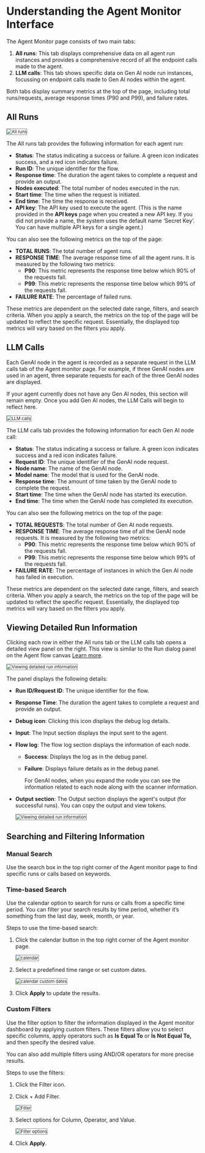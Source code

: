 # Understanding the Agent Monitor Interface

The Agent Monitor page consists of two main tabs:

1. **All runs**: This tab displays comprehensive data on all agent run instances and provides a comprehensive record of all the endpoint calls made to the agent. 
2. **LLM calls**: This tab shows specific data on Gen AI node run instances, focussing on endpoint calls made to Gen AI nodes within the agent.

Both tabs display summary metrics at the top of the page, including total runs/requests, average response times (P90 and P99), and failure rates.

## All Runs

<img src="../images/agent_monitor_allruns.png" alt="All runs" title="All runs tab" style="border: 1px solid gray; zoom:80%;">

The All runs tab provides the following information for each agent run:

* **Status**: The status indicating a success or failure. A green icon indicates success, and a red icon indicates failure.
* **Run ID**: The unique identifier for the flow.
* **Response time**: The duration the agent takes to complete a request and provide an output.
* **Nodes executed**: The total number of nodes executed in the run.
* **Start time**: The time when the request is initiated. 
* **End time**: The time the response is received.
* **API key**: The API key used to execute the agent. (This is the name provided in the **API keys** page when you created a new API key. If you did not provide a name, the system uses the default name ‘Secret Key’. You can have multiple API keys for a single agent.)

You can also see the following metrics on the top of the page: 

* **TOTAL RUNS**: The total number of agent runs. 
* **RESPONSE TIME**: The average response time of all the agent runs. It is measured by the following two metrics:
    * **P90**: This metric represents the response time below which 90% of the requests fall.
    * **P99**: This metric represents the response time below which 99% of the requests fall.
* **FAILURE RATE**: The percentage of failed runs.

These metrics are dependent on the selected date range, filters, and search criteria. When you apply a search, the metrics on the top of the page will be updated to reflect the specific request. Essentially, the displayed top metrics will vary based on the filters you apply. 

## 	LLM Calls

Each GenAI node in the agent is recorded as a separate request in the LLM calls tab of the Agent monitor page. For example, if three GenAI nodes are used in an agent, three separate requests for each of the three GenAI nodes are displayed.

If your agent currently does not have any Gen AI nodes, this section will remain empty. Once you add Gen AI nodes, the LLM Calls will begin to reflect here.

<img src="../images/agent_monitor_llm_calls.png" alt="LLM calls" title="LLM calls tab" style="border: 1px solid gray; zoom:80%;">

The LLM calls tab provides the following information for each Gen AI node call:

* **Status**: The status indicating a success or failure. A green icon indicates success and a red icon indicates failure.
* **Request ID**: The unique identifier of the GenAI node request.
* **Node name**: The name of the GenAI node.
* **Model name**: The model that is used for the GenAI node.
* **Response time**: The amount of time taken by the GenAI node to complete the request.
* **Start time**: The time when the GenAI node has started its execution.
* **End time**: The time when the GenAI node has completed its execution.

You can also see the following metrics on the top of the page:

* **TOTAL REQUESTS**: The total number of Gen AI node requests.
* **RESPONSE TIME**: The average response time of all the GenAI node requests. It is measured by the following two metrics:
    * **P90**: This metric represents the response time below which 90% of the requests fall.
    * **P99**: This metric represents the response time below which 99% of the requests fall.
* **FAILURE RATE**: The percentage of instances in which the Gen AI node has failed in execution.

These metrics are dependent on the selected date range, filters, and search criteria. When you apply a search, the metrics on the top of the page will be updated to reflect the specific request. Essentially, the displayed top metrics will vary based on the filters you apply.

## 	Viewing Detailed Run Information

Clicking each row in either the All runs tab or the LLM calls tab opens a detailed view panel on the right. This view is similar to the Run dialog panel on the Agent flow canvas [Learn more](https://docs.kore.ai/gale/agents/agents-flows/perform-other-actions-on-the-flow-builder/run-the-flow/).

<img src="../images/agent_monitor_viewing_run_information.png" alt="Viewing detailed run information" title="Viewing detailed run information" style="border: 1px solid gray; zoom:80%;">

The panel displays the following details:

*  **Run ID/Request ID**: The unique identifier for the flow.
* **Response Time**: The duration the agent takes to complete a request and provide an output.
*  **Debug icon**: Clicking this icon displays the debug log details.
*  **Input**: The Input section displays the input sent to the agent.
*  **Flow log**: The flow log section displays the information of each node.
    * **Success**: Displays the log as in the debug panel.
    * **Failure**: Displays failure details as in the debug panel.

        For GenAI nodes, when you expand the node you can see the information related to each node along with the scanner information.

*  **Output section**: The Output section displays the agent's output (for successful runs). You can copy the output and view tokens.

    <img src="../images/agent_monitor_viewing_run_information_detailed.png" alt="Viewing detailed run information" title="Viewing detailed run information" style="border: 1px solid gray; zoom:80%;">


## Searching and Filtering Information


### Manual Search

Use the search box in the top right corner of the Agent monitor page to find specific runs or calls based on keywords.

### Time-based Search

Use the calendar option to search for runs or calls from a specific time period. You can  filter your search results by time period, whether it’s something from the last day, week, month, or year. 

Steps to use the time-based search:

1. Click the calendar button in the top right corner of the Agent monitor page.

    <img src="../images/agent_monitor_calendar_selection.png" alt="calendar" title="Calendar" style="border: 1px solid gray; zoom:80%;">

2. Select a predefined time range or set custom dates.

    <img src="../images/agent_monitor_calendar.png" alt="calendar custom dates" title="Calendar custom dates" style="border: 1px solid gray; zoom:80%;">

3. Click **Apply** to update the results.


### Custom Filters

Use the filter option to filter the information displayed in the Agent monitor dashboard by applying custom filters. These filters allow you to select specific columns, apply operators such as **Is** **Equal To** or **Is Not Equal To,** and then specify the desired value.

You can also add multiple filters using AND/OR operators for more precise results.

Steps to use the filters:

1. Click the Filter icon.
2. Click + Add Filter.

    <img src="../images/agent_monitor_filtericon.png" alt="Filter" title="Filter" style="border: 1px solid gray; zoom:80%;">

3. Select options for Column, Operator, and Value.

    <img src="../images/agent_monitor_filter_options.png" alt="Filter options" title="Filter options" style="border: 1px solid gray; zoom:80%;">

4. Click **Apply**.
